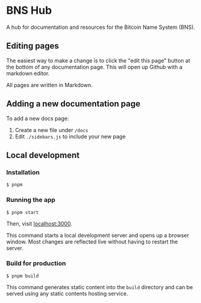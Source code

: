 # BNS Hub

A hub for documentation and resources for the Bitcoin Name System (BNS).

## Editing pages

The easiest way to make a change is to click the "edit this page" button at the bottom of any documentation page. This will open up Github with a markdown editor.

All pages are written in Markdown.

## Adding a new documentation page

To add a new docs page:

1. Create a new file under `/docs`
2. Edit `./sidebars.js` to include your new page

## Local development

### Installation

```
$ pnpm
```

### Running the app

```
$ pnpm start
```

Then, visit [localhost:3000](https://localhost:3000).

This command starts a local development server and opens up a browser window. Most changes are reflected live without having to restart the server.

### Build for production

```
$ pnpm build
```

This command generates static content into the `build` directory and can be served using any static contents hosting service.
